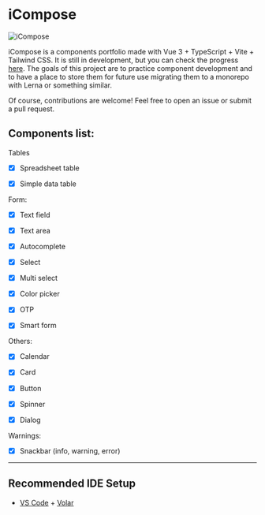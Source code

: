 # iCompose

![iCompose](https://user-images.githubusercontent.com/57297760/251695700-a4f43fb7-2d6a-4415-ac50-859440b45ac0.jpg)

iCompose is a components portfolio made with Vue 3 + TypeScript + Vite + Tailwind CSS. It is still in development, but you can check the progress [here](https://icompose.netlify.app/home/). The goals of this project are to practice component development and to have a place to store them for future use migrating them to a monorepo with Lerna or something similar.

Of course, contributions are welcome! Feel free to open an issue or submit a pull request.

## Components list:

Tables

- [x] Spreadsheet table

- [x] Simple data table

Form:

- [x] Text field

- [x] Text area

- [x] Autocomplete

- [x] Select

- [x] Multi select

- [x] Color picker

- [x] OTP

- [x] Smart form

Others:

- [x] Calendar

- [x] Card

- [x] Button

- [x] Spinner

- [x] Dialog

Warnings:

- [x] Snackbar (info, warning, error)

---

## Recommended IDE Setup

- [VS Code](https://code.visualstudio.com/) + [Volar](https://marketplace.visualstudio.com/items?itemName=Vue.volar)
